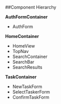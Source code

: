 ##Component Hierarchy

**AuthFormContainer**
- AuthForm

**HomeContainer**
- HomeView
- TopNav
- SearchContainer
- SearchBar
- SearchResults

**TaskContainer**
- NewTaskForm
- SelectTaskerForm
- ConfirmTaskForm
